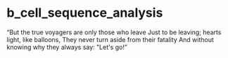 # b_cell_sequence_analysis

“But the true voyagers are only those who leave
Just to be leaving; hearts light, like balloons,
They never turn aside from their fatality
And without knowing why they always say: "Let's go!”